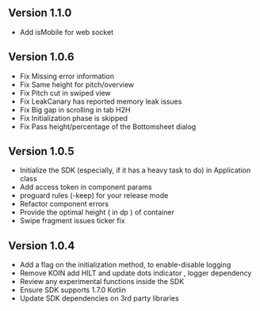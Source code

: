 ## Version 1.1.0
- Add isMobile for web socket 

## Version 1.0.6
- Fix Missing error information
- Fix Same height for pitch/overview
- Fix Pitch cut in swiped view
- Fix LeakCanary has reported memory leak issues
- Fix Big gap in scrolling in tab H2H
- Fix Initialization phase is skipped
- Fix Pass height/percentage of the Bottomsheet dialog

## Version 1.0.5
- Initialize the SDK (especially, if it has a heavy task to do) in Application class 
- Add access token in component params
- proguard rules (-keep) for your release mode
- Refactor component errors
- Provide the optimal height ( in dp ) of container
- Swipe fragment issues ticker fix


## Version 1.0.4
- Add a flag on the initialization method, to enable-disable logging
- Remove KOIN add HILT and update dots indicator , logger dependency
- Review any experimental functions inside the SDK
- Ensure SDK supports 1.7.0 Kotlin
- Update SDK dependencies on 3rd party libraries

